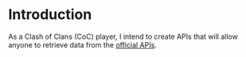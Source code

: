 # Introduction
As a Clash of Clans (CoC) player, I intend to create APIs that will allow anyone to retrieve data from the [official APIs](https://developer.clashofclans.com/#/).
